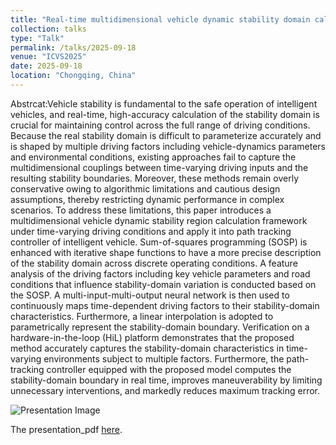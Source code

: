 ```yaml
---
title: "Real-time multidimensional vehicle dynamic stability domain calculation and its application in intelligent vehicles"
collection: talks
type: "Talk"
permalink: /talks/2025-09-18
venue: "ICVS2025"
date: 2025-09-18
location: "Chongqing, China"
---
```

Abstrcat:Vehicle stability is fundamental to the safe operation of intelligent vehicles, and real-time, high-accuracy calculation of the stability domain is crucial for maintaining control across the full range of driving conditions. Because the real stability domain is difficult to parameterize accurately and is shaped by multiple driving factors including vehicle-dynamics parameters and environmental conditions, existing approaches fail to capture the multidimensional couplings between time-varying driving inputs and the resulting stability boundaries. Moreover, these methods remain overly conservative owing to algorithmic limitations and cautious design assumptions, thereby restricting dynamic performance in complex scenarios. To address these limitations, this paper introduces a multidimensional vehicle dynamic stability region calculation framework under time-varying driving conditions and apply it into path tracking controller of intelligent vehicle. Sum-of-squares programming (SOSP) is enhanced with iterative shape functions to have a more precise description of the stability domain across discrete operating conditions. A feature analysis of the driving factors including key vehicle parameters and road conditions that influence stability-domain variation is conducted based on the SOSP. A multi-input-multi-output neural network is then used to continuously maps time-dependent driving factors to their stability-domain characteristics. Furthermore, a linear interpolation is adopted to parametrically represent the stability-domain boundary. Verification on a hardware-in-the-loop (HiL) platform demonstrates that the proposed method accurately captures the stability-domain characteristics in time-varying environments subject to multiple factors. Furthermore, the path-tracking controller equipped with the proposed model computes the stability-domain boundary in real time, improves maneuverability by limiting unnecessary interventions, and markedly reduces maximum tracking error.

![Presentation Image](https://leowang1820.github.io/images/SAE2025/微信图片_20250921110420_167_2.jpg)

The presentation_pdf [here](https://leowang1820.github.io/files/SAE2025/presentation.pdf).
